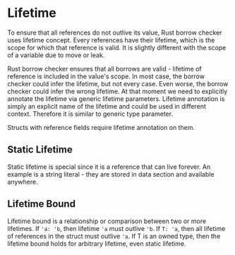 # Lifetime

To ensure that all references do not outlive its value, Rust borrow checker uses lifetime concept.
Every references have their lifetime, which is the scope for which that reference is valid.
It is slightly different with the scope of a variable due to move or leak.

Rust borrow checker ensures that all borrows are valid - lifetime of reference is included in the value's scope.
In most case, the borrow checker could infer the lifetime, but not every case.
Even worse, the borrow checker could infer the wrong lifetime.
At that moment we need to explicitly annotate the lifetime via generic lifetime parameters.
Lifetime annotation is simply an explicit name of the lifetime and could be used in different context.
Therefore it is similar to generic type parameter.

Structs with reference fields require lifetime annotation on them.

## Static Lifetime

Static lifetime is special since it is a reference that can live forever.
An example is a string literal - they are stored in data section and available anywhere.

## Lifetime Bound

Lifetime bound is a relationship or comparison between two or more lifetimes.
If `'a: 'b`, then lifetime `'a` must outlive `'b`.
If `T: 'a`, then all lifetime of references in the struct must outlive `'a`.
If T is an owned type, then the lifetime bound holds for arbitrary lifetime, even static lifetime.
